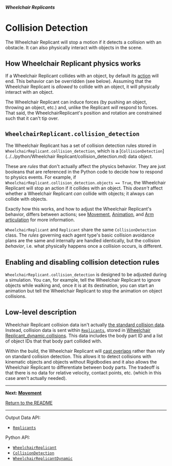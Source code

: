##### Wheelchair Replicants

# Collision Detection

The Wheelchair Replicant will stop a motion if it detects a collision with an obstacle. It can also physically interact with objects in the scene.

## How Wheelchair Replicant physics works

If a Wheelchair Replicant collides with an object, by default its [action](actions.md) will end. This behavior can be overridden (see below). Assuming that the Wheelchair Replicant is *allowed* to collide with an object, it will physically interact with an object.

The Wheelchair Replicant can induce forces (by pushing an object, throwing an object, etc.) and, unlike the Replicant *will* respond to forces. That said, the WheelchairReplicant's position and rotation are constrained such that it can't tip over.

## `WheelchairReplicant.collision_detection`

The Wheelchair Replicant has a set of collision detection rules stored in `WheelchairReplicant.collision_detection`, which is a [`CollisionDetection`](../../python/Wheelchair Replicant/collision_detection.md) data object.

These are *rules* that don't actually affect the physics behavior. They are just booleans that are referenced in the Python code to decide how to respond to physics events. For example, if `WheelchairReplicant.collision_detection.objects == True`, the Wheelchair Replicant will stop an action if it collides with an object. This *doesn't* affect whether a Wheelchair Replicant *can* collide with objects; it always can collide with objects.

Exactly how this works, and how to adjust the Wheelchair Replicant's behavior, differs between actions; see [Movement](movement.md), [Animation](animations.md), and [Arm articulation](arm_articulation_1.md) for more information.

`WheelchairReplicant` and `Replicant` share the same `CollisionDetection` class. The *rules* governing each agent type's basic collision avoidance plans are the same and internally are handled identically, but the collision *behavior*, i.e. what physically happens once a collision occurs, is different.

## Enabling and disabling collision detection rules

`WheelchairReplicant.collision_detection` is designed to be adjusted during a simulation. You can, for example, tell the Wheelchair Replicant to ignore objects while walking and, once it is at its destination,  you can start an animation but tell the Wheelchair Replicant to stop the animation on object collisions.

## Low-level description

Wheelchair Replicant collision data isn't actually [the standard collision data](../physx/collisions.md). Instead, collision data is sent within [`Replicants`](../../api/output_data.md#Replicants), stored in [Wheelchair Replicant_dynamic.collisions](../../python/wheelchair_replicant/wheelchair_replicant_dynamic.md). This data includes the body part ID and a list of object IDs that that body part collided with.

Within the build, the Wheelchair Replicant will [cast overlaps](https://docs.unity3d.com/ScriptReference/Physics.OverlapCapsule.html) rather than rely on standard collision detection.  This allows it to detect collisions with kinematic objects and objects without Rigidbodies and it also allows the Wheelchair Replicant to differentiate between body parts. The tradeoff is that there is no data for relative velocity, contact points, etc. (which in this case aren't actually needed).

***

**Next: [Movement](movement.md)**

[Return to the README](../../../README.md)

***

Output Data API:

- [`Replicants`](../../api/output_data.md#Replicants)

Python API:

- [`WheelchairReplicant`](../../python/add_ons/WheelchairReplicant.md)
- [`CollisionDetection`](../../python/replicant/collision_detection.md)
- [`WheelchairReplicantDynamic`](../../python/wheelchair_replicant/wheelchair_replicant_dynamic.md)
